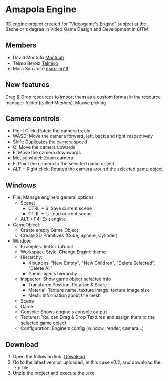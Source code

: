 # Amapola Engine
3D engine project created for "Videogame's Engine" subject at the Bachelor's degree in Video Game Design and Development in CITM.

## Members
 - David Montufo [Montuuh](https://github.com/Montuuh)
 - Telmo Beroiz [Telmiyo](https://github.com/Telmiyo)
 - Marc San José [marcsjm19](https://github.com/marcsjm19)

## New features

Drag & Drop resources to import them as a custom format in the resource manager folder (called Meshes).
Mouse picking

## Camera controls
 - Right Click: Rotate the camera freely
 - WASD: Move the camera forward, left, back and right respectively
 - Shift: Duplicates the camera speed
 - Q: Move the camera upwards
 - E: Move the camera downwards
 - Mouse wheel: Zoom camera
 - F: Point the camera to the selected game object
 - ALT + Right click: Rotates the camera around the selected game object
## Windows
 - File: Manage engine's general options
    - Scene:
      - CTRL + S: Save current scene
      - CTRL + L: Load current scene 
    - ALT + F4: Exit engine 
 - GameObject:
    - Create empty Game Object
    - Create 3D Primitives (Cube, Sphere, Cylinder)
 - Window:
    - Examples: ImGui Tutorial
    - Workspace Style: Change Engine theme
    - Hierarchy: 
      - 4 buttons: "New Empty", "New Children", "Delete Selected", "Delete All"
      - Gameobjects hierarchy
    - Inspector: Show game object selected info
      -   Transform: Position, Rotation & Scale
      -   Material: Texture name, texture image, texture image size
      -   Mesh: Information about the mesh
    - Scene
    - Game
    - Console: Shows engine's console output
    - Textures: You can Drag & Drop Textures and assign them to the selected game object
    - Configuration: Engine's config (window, render, camera...)
 
## Download
  1. Open the following link. [Download](https://github.com/Telmiyo/Engine3D/releases)
  2. Go to the latest version uploaded, in this case v0.2, and download the .zip file
  3. Unzip the project and execute the .exe
